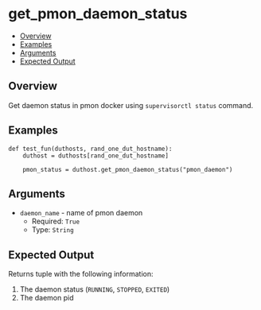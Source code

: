 # get_pmon_daemon_status

- [Overview](#overview)
- [Examples](#examples)
- [Arguments](#arguments)
- [Expected Output](#expected-output)

## Overview
Get daemon status in pmon docker using `supervisorctl status` command.

## Examples
```
def test_fun(duthosts, rand_one_dut_hostname):
    duthost = duthosts[rand_one_dut_hostname]

    pmon_status = duthost.get_pmon_daemon_status("pmon_daemon")
```

## Arguments
- `daemon_name` - name of pmon daemon
    - Required: `True`
    - Type: `String`

## Expected Output
Returns tuple with the following information:

1. The daemon status (`RUNNING`, `STOPPED`, `EXITED`)
2. The daemon pid